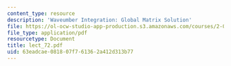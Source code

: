 ```yaml
---
content_type: resource
description: 'Waveumber Integration: Global Matrix Solution'
file: https://ol-ocw-studio-app-production.s3.amazonaws.com/courses/2-068-computational-ocean-acoustics-13-853-spring-2003/63eadcae081807f761362a412d313b77_lect_72.pdf
file_type: application/pdf
resourcetype: Document
title: lect_72.pdf
uid: 63eadcae-0818-07f7-6136-2a412d313b77
---
```


